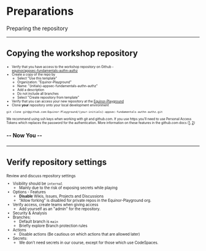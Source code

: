 <!-- markdownlint-disable MD033 -->

# Preparations

Preparing the repository

---

## Copying the workshop repository

<div style="font-size:0.6em">

* Verify that you have access to the workshop repository on Github -<br/> [equinor/appsec-fundamentals-authn-authz](https://github.com/equinor/appsec-fundamentals-authn-authz)
* Create a copy of the repo by
  * Select "Use this template"
  * Organization: "Equinor-Playground"
  * Name: "(initials)-appsec-fundamentals-authn-authz"
  * Add a description
  * Do not include all branches
  * Select "Create repository from template"
* Verify that you can access your new repository at the [Equinor-Playground](https://github.com/Equinor-Playground)
* Clone **your** repository onto your local development environment
  
```shell
git clone git@github.com:Equinor-Playground/(your-initials)-appsec-fundamentals-authn-authz.git
```

We recommend using ssh keys when working with git and github.com. If you use https you'll need to use Personal Access Tokens which replaces the password for the authentication. More information on these features in the github.com docs ([1](https://docs.github.com/en/get-started/getting-started-with-git/about-remote-repositories#cloning-with-https-urls), [2](https://github.blog/2020-12-15-token-authentication-requirements-for-git-operations/#what-you-need-to-do-today))

</div>

#### -- Now You --

---

## Verify repository settings

<div style="font-size:0.7em">

Review and discuss repository settings

* Visibility should be `internal`
  * Mainly due to the risk of exposing secrets while playing
* Options - Features
  * **Disable** Wikis, Issues, Projects and Discussions
  * "Allow forking" is disabled for private repos in the Equinor-Playground org.
* Verify access, create teams when giving access
  * Add yourself as an "admin" for the repository.
* Security & Analysis
* Branches:
  * Default branch is `main`
  * Briefly explore Branch protection rules
* Actions
  * Disable actions (Be cautious on which actions that are allowed later)
* Secrets:
  * We don't need secrets in our course, except for those which use CodeSpaces.

</div>
